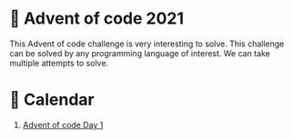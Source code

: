 # 🏇 Advent of code 2021

This Advent of code challenge is very interesting to solve. This challenge can be solved by any programming language of interest. We can take multiple attempts to solve.

# 📆 Calendar

1. [Advent of code Day 1](https://github.com/sudhasew/advent_of_code_2021_1.git)
